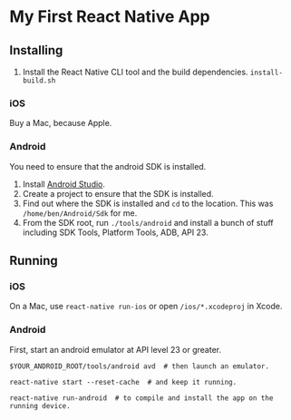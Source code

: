 # My First React Native App

## Installing

1. Install the React Native CLI tool and the build dependencies.
    `install-build.sh`

### iOS

Buy a Mac, because Apple.

### Android

You need to ensure that the android SDK is installed.

1. Install [Android Studio](https://developer.android.com/studio/index.html).
1. Create a project to ensure that the SDK is installed.
1. Find out where the SDK is installed and `cd` to the location.
	This was `/home/ben/Android/Sdk` for me.
1. From the SDK root, run `./tools/android` and install a bunch of stuff including SDK Tools, Platform Tools, ADB, API 23.

## Running

### iOS

On a Mac, use `react-native run-ios` or open `/ios/*.xcodeproj` in Xcode.

### Android

First, start an android emulator at API level 23 or greater.
```
$YOUR_ANDROID_ROOT/tools/android avd  # then launch an emulator.

react-native start --reset-cache  # and keep it running.

react-native run-android  # to compile and install the app on the running device.
```
